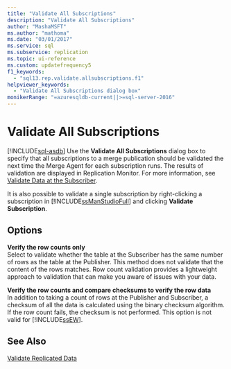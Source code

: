 ```yaml
---
title: "Validate All Subscriptions"
description: "Validate All Subscriptions"
author: "MashaMSFT"
ms.author: "mathoma"
ms.date: "03/01/2017"
ms.service: sql
ms.subservice: replication
ms.topic: ui-reference
ms.custom: updatefrequency5
f1_keywords:
  - "sql13.rep.validate.allsubscriptions.f1"
helpviewer_keywords:
  - "Validate All Subscriptions dialog box"
monikerRange: "=azuresqldb-current||>=sql-server-2016"
---
```

# Validate All Subscriptions
[!INCLUDE[sql-asdb](../../includes/applies-to-version/sql-asdb.md)]
  Use the **Validate All Subscriptions** dialog box to specify that all subscriptions to a merge publication should be validated the next time the Merge Agent for each subscription runs. The results of validation are displayed in Replication Monitor. For more information, see [Validate Data at the Subscriber](../../relational-databases/replication/validate-data-at-the-subscriber.md).  
  
 It is also possible to validate a single subscription by right-clicking a subscription in [!INCLUDE[ssManStudioFull](../../includes/ssmanstudiofull-md.md)] and clicking **Validate Subscription**.  
  
## Options  
 **Verify the row counts only**  
 Select to validate whether the table at the Subscriber has the same number of rows as the table at the Publisher. This method does not validate that the content of the rows matches. Row count validation provides a lightweight approach to validation that can make you aware of issues with your data.  
  
 **Verify the row counts and compare checksums to verify the row data**  
 In addition to taking a count of rows at the Publisher and Subscriber, a checksum of all the data is calculated using the binary checksum algorithm. If the row count fails, the checksum is not performed. This option is not valid for [!INCLUDE[ssEW](../../includes/ssew-md.md)].  
  
## See Also  
 [Validate Replicated Data](../../relational-databases/replication/validate-data-at-the-subscriber.md)  
  
  
